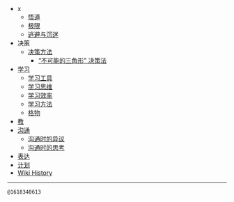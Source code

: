 - x
  - [悟道](/0004_x_悟道)
  - [极限](/0003_x_极限)
  - [逃避与沉迷](/0017_x_逃避)
- 决策
  - [决策方法](/0018_决策_方法)
    - [“不可能的三角形" 决策法](/0019_决策_方法_不可能的三角形)
- [学习](/0009_学习)
  - [学习工具](/0010_学习_工具)
  - [学习思维](/0011_学习_思维)
  - [学习效率](/0012_学习_效率)
  - [学习方法](/0013_学习_方法)
  - [格物](/0016_学习_格物)
- [教](/0015_教)
- [沟通](/0005_沟通)
  - [沟通时的异议](/0006_沟通_异议)
  - [沟通时的思考](/0007_沟通_思考)
- [表达](/0014_表达)
- [计划](/0008_计划)
- [Wiki History](/hist)

---
<kbd><sub>@1618340613</sub></kbd>
